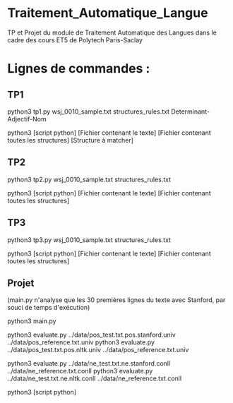 # Traitement_Automatique_Langue
TP et Projet du module de Traitement Automatique des Langues dans le cadre des cours ET5 de Polytech Paris-Saclay

# Lignes de commandes :
## TP1
python3 tp1.py wsj_0010_sample.txt structures_rules.txt Determinant-Adjectif-Nom 

python3 [script python] [Fichier contenant le texte] [Fichier contenant toutes les structures] [Structure à matcher]

## TP2
python3 tp2.py wsj_0010_sample.txt structures_rules.txt

python3 [script python] [Fichier contenant le texte] [Fichier contenant toutes les structures]

## TP3
python3 tp3.py wsj_0010_sample.txt structures_rules.txt

python3 [script python] [Fichier contenant le texte] [Fichier contenant toutes les structures]

## Projet

(main.py n'analyse que les 30 premières lignes du texte avec Stanford, par souci de temps d'exécution)

python3 main.py

python3 evaluate.py ../data/pos_test.txt.pos.stanford.univ ../data/pos_reference.txt.univ
python3 evaluate.py ../data/pos_test.txt.pos.nltk.univ ../data/pos_reference.txt.univ

python3 evaluate.py ../data/ne_test.txt.ne.stanford.conll ../data/ne_reference.txt.conll
python3 evaluate.py ../data/ne_test.txt.ne.nltk.conll ../data/ne_reference.txt.conll

python3 [script python]

